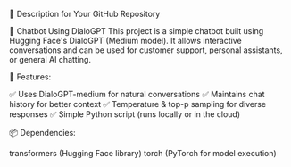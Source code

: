 📌 Description for Your GitHub Repository

🤖 Chatbot Using DialoGPT
This project is a simple chatbot built using Hugging Face's DialoGPT (Medium model). It allows interactive conversations and can be used for customer support, personal assistants, or general AI chatting.

🚀 Features:

✅ Uses DialoGPT-medium for natural conversations
✅ Maintains chat history for better context
✅ Temperature & top-p sampling for diverse responses
✅ Simple Python script (runs locally or in the cloud)

📦 Dependencies:

transformers (Hugging Face library)
torch (PyTorch for model execution)
